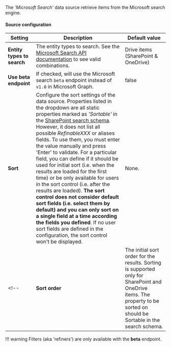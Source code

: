 The _'Microsoft Search'_ data source retrieve items from the Microsoft search engine.


#### Source configuration

| Setting | Description | Default value 
| ------- |---------------- | ---------- |
| **Entity types to search** | The entity types to search. See the [Microsoft Search API documentation](https://docs.microsoft.com/en-us/graph/api/resources/search-api-overview?view=graph-rest-beta) to see valid combinations. | Drive items (SharePoint & OneDrive)
| **Use beta endpoint** | If checked, will use the Microsoft search `beta` endpoint instead of `v1.0` in Microsoft Graph. | false
| **Sort** | Configure the sort settings of the data source. Properties listed in the dropdown are all static properties marked as _'Sortable'_ in the [SharePoint search schema](https://docs.microsoft.com/sharepoint/technical-reference/). However, it does not list all possible _RefinableXXX_ or aliases fields. To use them, you must enter the value manually and press 'Enter' to validate. For a particular field, you can define if it should be used for initial sort (i.e. when the results are loaded for the first time) or be only available for users in the sort control (i.e. after the results are loaded). **The sort control does not consider default sort fields (i.e. select them by default) and you can only sort on a single field at a time according the fields you defined**. If no user sort fields are defined in the configuration, the sort control won't be displayed.  | None.
<!-- | **Sort order** | The initial sort order for the results. Sorting is supported only for SharePoint and OneDrive items. The property to be sorted on should be Sortable in the search schema. | ascending -->
!!! warning
    Filters (aka 'refiners') are only available with the **beta** endpoint.

